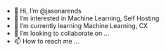 - 👋 Hi, I’m @jasonarends
- 👀 I’m interested in Machine Learning, Self Hosting
- 🌱 I’m currently learning Machine Learning, CX
- 💞️ I’m looking to collaborate on ...
- 📫 How to reach me ...

<!---
jasonarends/jasonarends is a ✨ special ✨ repository because its `README.md` (this file) appears on your GitHub profile.
You can click the Preview link to take a look at your changes.
--->
